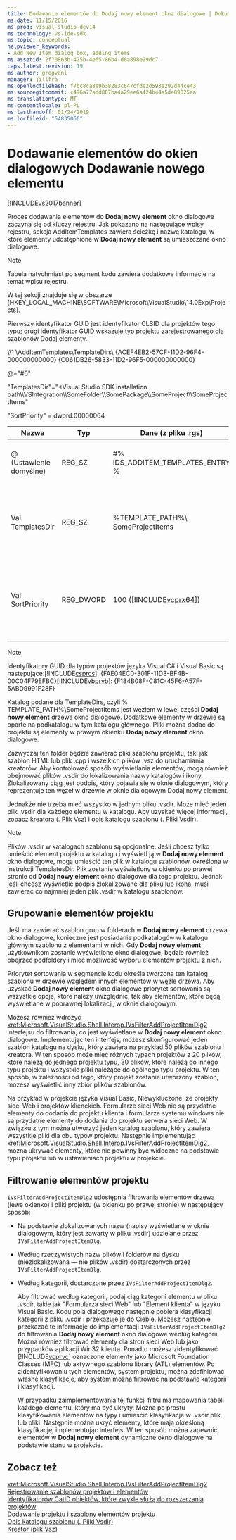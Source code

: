 ```yaml
---
title: Dodawanie elementów do Dodaj nowy element okna dialogowe | Dokumentacja firmy Microsoft
ms.date: 11/15/2016
ms.prod: visual-studio-dev14
ms.technology: vs-ide-sdk
ms.topic: conceptual
helpviewer_keywords:
- Add New Item dialog box, adding items
ms.assetid: 2f70863b-425b-4e65-86b4-d6a898e29dc7
caps.latest.revision: 19
ms.author: gregvanl
manager: jillfra
ms.openlocfilehash: f7bc8ca8e9b38283c647cfde2d593e292d44ce43
ms.sourcegitcommit: c496a77add807ba4a29ee6a424b44a5de89025ea
ms.translationtype: MT
ms.contentlocale: pl-PL
ms.lasthandoff: 01/24/2019
ms.locfileid: "54835066"
---
```

# <a name="adding-items-to-the-add-new-item-dialog-boxes"></a>Dodawanie elementów do okien dialogowych Dodawanie nowego elementu
[!INCLUDE[vs2017banner](../../includes/vs2017banner.md)]

Proces dodawania elementów do **Dodaj nowy element** okno dialogowe zaczyna się od kluczy rejestru. Jak pokazano na następujące wpisy rejestru, sekcja AddItemTemplates zawiera ścieżkę i nazwę katalogu, w które elementy udostępnione w **Dodaj nowy element** są umieszczane okno dialogowe.  
  
> [!NOTE]
>  Tabela natychmiast po segment kodu zawiera dodatkowe informacje na temat wpisu rejestru.  
  
 W tej sekcji znajduje się w obszarze [HKEY_LOCAL_MACHINE\SOFTWARE\Microsoft\VisualStudio\14.0Exp\Projects].  
  
 Pierwszy identyfikator GUID jest identyfikator CLSID dla projektów tego typu; drugi identyfikator GUID wskazuje typ projektu zarejestrowanego dla szablonów Dodaj elementy.  
  
 \\\1 \AddItemTemplates\TemplateDirs\ {ACEF4EB2-57CF-11D2-96F4-000000000000} {C061DB26-5833-11D2-96F5-000000000000}  
  
 @="#6"  
  
 "TemplatesDir"="\<Visual Studio SDK installation path\\\VSIntegration\\\SomeFolder\\\SomePackage\\\SomeProject\\\SomeProjectItems"  
  
 "SortPriority" = dword:00000064  
  
|Nazwa|Typ|Dane (z pliku .rgs)|Opis|  
|----------|----------|-----------------------------|-----------------|  
|@ (Ustawienie domyślne)|REG_SZ|#% IDS_ADDITEM_TEMPLATES_ENTRY %|Identyfikator zasobu dla **elementu Dodawanie** szablonów.|  
|Val TemplatesDir|REG_SZ|%TEMPLATE_PATH%\ SomeProjectItems|Ścieżka wyświetlanych w oknie dialogowym dla elementów projektu **Dodaj nowy element** kreatora.|  
|Val SortPriority|REG_DWORD|100 ([!INCLUDE[vcprx64](../../includes/vcprx64-md.md)])|Określa porządek sortowania w węźle drzewa pliki wyświetlane w **Dodaj nowy element** okno dialogowe.|  
  
> [!NOTE]
>  Identyfikatory GUID dla typów projektów języka Visual C# i Visual Basic są następujące:[!INCLUDE[csprcs](../../includes/csprcs-md.md)]: {FAE04EC0-301F-11D3-BF4B-00C04F79EFBC}[!INCLUDE[vbprvb](../../includes/vbprvb-md.md)]: {F184B08F-C81C-45F6-A57F-5ABD9991F28F}  
  
 Katalog podane dla TemplateDirs, czyli % TEMPLATE_PATH%\SomeProjectItems jest węzłem w lewej części **Dodaj nowy element** drzewa okno dialogowe. Dodatkowe elementy w drzewie są oparte na podkatalogu w tym katalogu głównego. Pliki można dodać do projektu są elementy w prawym okienku **Dodaj nowy element** okno dialogowe.  
  
 Zazwyczaj ten folder będzie zawierać pliki szablonu projektu, taki jak szablon HTML lub plik .cpp i wszelkich plików .vsz do uruchamiania kreatorów. Aby kontrolować sposób wyświetlania elementów, mogą również obejmować plików .vsdir do lokalizowania nazwy katalogów i ikony. Zlokalizowany ciąg jest podpis, który pojawia się w oknie dialogowym, który reprezentuje ten węzeł w drzewie w oknie dialogowym Dodaj nowy element.  
  
 Jednakże nie trzeba mieć wszystko w jednym pliku .vsdir. Może mieć jeden plik .vsdir dla każdego elementu w katalogu. Aby uzyskać więcej informacji, zobacz [kreatora (. Plik Vsz)](../../extensibility/internals/wizard-dot-vsz-file.md) i [opis katalogu szablonu (. Pliki Vsdir)](../../extensibility/internals/template-directory-description-dot-vsdir-files.md).  
  
> [!NOTE]
>  Plików .vsdir w katalogach szablonu są opcjonalne. Jeśli chcesz tylko umieścić element projektu w katalogu i wyświetl ją w **Dodaj nowy element** okno dialogowe, mogą umieścić ten plik w katalogu szablonów, określona w instrukcji TemplatesDir. Plik zostanie wyświetlony w okienku po prawej stronie od **Dodaj nowy element** okno dialogowe dla tego projektu. Jednak jeśli chcesz wyświetlić podpis zlokalizowane dla pliku lub ikona, musi zawierać co najmniej jeden plik .vsdir w katalogu szablonów.  
  
## <a name="grouping-project-items"></a>Grupowanie elementów projektu  
 Jeśli ma zawierać szablon grup w folderach w **Dodaj nowy element** drzewa okno dialogowe, konieczne jest posiadanie podkatalogów w katalogu głównym szablonu z elementami w nich. Gdy **Dodaj nowy element** użytkownikom zostanie wyświetlone okno dialogowe, będzie również obejrzeć podfoldery i mieć możliwość wyboru elementów projektu z nich.  
  
 Priorytet sortowania w segmencie kodu określa tworzona ten katalog szablonu w drzewie względem innych elementów w węźle drzewa. Aby uzyskać **Dodaj nowy element** okno dialogowe priorytet sortowania są wszystkie opcje, które należy uwzględnić, tak aby elementów, które będą wyświetlane w poprawnej lokalizacji, w oknie dialogowym.  
  
 Możesz również wdrożyć <xref:Microsoft.VisualStudio.Shell.Interop.IVsFilterAddProjectItemDlg2> interfejsu do filtrowania, co jest wyświetlane w **Dodaj nowy element** okno dialogowe. Implementując ten interfejs, możesz skonfigurować jeden szablon katalogu na dysku, który zawiera na przykład 50 plików szablonu i kreatora. W ten sposób może mieć różnych typach projektów z 20 plików, które należą do jednego projektu typu, 30 plików, które należą do innego typu projektu i wszystkie pliki należące do ogólnego typu projektu. W ten sposób, w zależności od tego, który projekt zostanie utworzony szablon, możesz wyświetlić inny zbiór plików szablonów.  
  
 Na przykład w projekcie języka Visual Basic, Niewykluczone, że projekty sieci Web i projektów klienckich. Formularze sieci Web nie są przydatne elementy do dodania do projektu klienta i formularze systemu windows nie są przydatne elementy do dodania do projektu serwera sieci Web. W związku z tym można utworzyć jeden katalog szablonu, który zawiera wszystkie pliki dla obu typów projektu. Następnie implementując <xref:Microsoft.VisualStudio.Shell.Interop.IVsFilterAddProjectItemDlg2>, można ukrywać elementy, które nie powinny być widoczne na podstawie typu projektu lub w ustawieniach projektu w projekcie.  
  
## <a name="filtering-project-items"></a>Filtrowanie elementów projektu  
 `IVsFilterAddProjectItemDlg2` udostępnia filtrowania elementów drzewa (lewe okienko) i pliki projektu (w okienku po prawej stronie) w następujący sposób:  
  
- Na podstawie zlokalizowanych nazw (napisy wyświetlane w oknie dialogowym, który jest zawarty w pliku .vsdir) udzielane przez `IVsFilterAddProjectItemDlg`.  
  
- Według rzeczywistych nazw plików i folderów na dysku (niezlokalizowana — nie plików .vsdir) dostarczonych przez `IVsFilterAddProjectItemDlg`.  
  
- Według kategorii, dostarczone przez `IVsFilterAddProjectItemDlg2`.  
  
  Aby filtrować według kategorii, podaj ciąg kategorii elementu w pliku .vsdir, takie jak "Formularza sieci Web" lub "Element klienta" w języku Visual Basic. Kodu pola dialogowego następnie pobiera klasyfikacji kategorii z pliku .vsdir i przekazuje je do Ciebie. Możesz następnie przekazać te informacje do implementacji `IVsFilterAddProjectItemDlg2` do filtrowania **Dodaj nowy element** okno dialogowe według kategorii. Można również filtrować elementy dla stron sieci Web lub jako przypadków aplikacji Win32 klienta. Ponadto możesz zidentyfikować [!INCLUDE[vcprvc](../../includes/vcprvc-md.md)] oznaczone elementy jako Microsoft Foundation Classes (MFC) lub aktywnego szablonu library (ATL) elementów. Po zidentyfikowaniu tych elementów, system projektu, można zdefiniować własne klasyfikacje, aby system można filtrować na podstawie kategorii i klasyfikacji.  
  
  W przypadku zaimplementowania tej funkcji filtru ma mapowania tabeli każdego elementu, który ma być ukryty. Można po prostu klasyfikowania elementów na typy i umieścić klasyfikacje w .vsdir plik lub pliki. Następnie można ukryć elementy, które mają określoną klasyfikację, implementując interfejs. W ten sposób można zapewnić elementów w **Dodaj nowy element** dynamiczne okno dialogowe na podstawie stanu w projekcie.  
  
## <a name="see-also"></a>Zobacz też  
 <xref:Microsoft.VisualStudio.Shell.Interop.IVsFilterAddProjectItemDlg2>   
 [Rejestrowanie szablonów projektów i elementów](../../extensibility/internals/registering-project-and-item-templates.md)   
 [Identyfikatorów CatID obiektów, które zwykle służą do rozszerzania projektów](../../extensibility/internals/catids-for-objects-that-are-typically-used-to-extend-projects.md)   
 [Dodawanie projektu i szablony elementów projektu](../../extensibility/internals/adding-project-and-project-item-templates.md)   
 [Opis katalogu szablonu (. Pliki Vsdir)](../../extensibility/internals/template-directory-description-dot-vsdir-files.md)   
 [Kreator (plik Vsz)](../../extensibility/internals/wizard-dot-vsz-file.md)
